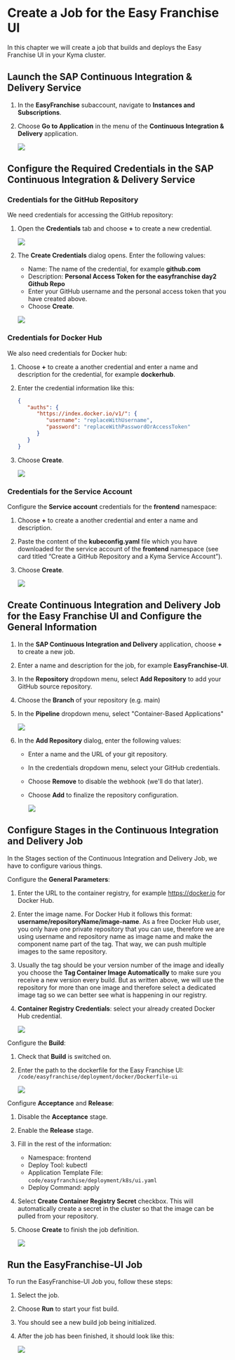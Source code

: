 # Create a Job for the Easy Franchise UI

In this chapter we will create a job that builds and deploys the Easy Franchise UI in your Kyma cluster.

## Launch the SAP Continuous Integration & Delivery Service

   1. In the **EasyFranchise** subaccount, navigate to **Instances and Subscriptions**.
   2. Choose **Go to Application** in the menu of the **Continuous Integration & Delivery** application.

      ![](./images/04-LaunchApplication.png)

## Configure the Required Credentials in the SAP Continuous Integration & Delivery Service

### Credentials for the GitHub Repository
We need credentials for accessing the GitHub repository: 

1. Open the **Credentials** tab and choose **+** to create a new credential.
   
   ![](./images/05-CICD-00.png) 

2. The **Create Credentials** dialog opens. Enter the following values:  
   
   * Name: The name of the credential, for example **github.com**
   * Description: **Personal Access Token for the easyfranchise day2 Github Repo**
   * Enter your GitHub username and the personal access token that you have created above.
   * Choose **Create**.
      
   ![](./images/05-CICD-03.png)  

### Credentials for Docker Hub

We also need credentials for Docker hub:
1. Choose **+** to create a another credential and enter a name and description for the credential, for example **dockerhub**.
2. Enter the credential information like this:

   ``` json
   {
      "auths": {
         "https://index.docker.io/v1/": {
            "username": "replaceWithUsername",
            "password": "replaceWithPasswordOrAccessToken"
         }
      }
   }
   ```

3. Choose **Create**. 

   ![](./images/05-CICD-11.png)

### Credentials for the Service Account

Configure the **Service account** credentials for the **frontend** namespace: 

1. Choose **+** to create a another credential and enter a name and description.
2. Paste the content of the **kubeconfig.yaml** file which you have downloaded for the service account of the **frontend** namespace (see card titled “Create a GitHub Repository and a Kyma Service Account”).
3. Choose **Create**.

   ![](./images/05-CICD-15c.png)

## Create Continuous Integration and Delivery Job for the Easy Franchise UI and Configure the General Information

1. In the **SAP Continuous Integration and Delivery** application, choose **+** to create a new job.
2. Enter a name and description for the job, for example **EasyFranchise-UI**.
3. In the **Repository** dropdown menu, select **Add Repository** to add your GitHub source repository.
4. Choose the **Branch** of your repository (e.g. main)
5. In the **Pipeline** dropdown menu, select "Container-Based Applications"


   ![](./images/05-CICD-01.png)
4. In the **Add Repository** dialog, enter the following values:  

   * Enter a name and the URL of your git repository. 
   * In the credentials dropdown menu, select your GitHub credentials.
   * Choose **Remove** to disable the webhook (we'll do that later).
   * Choose **Add** to finalize the repository configuration.

     ![](./images/05-CICD-02.png)

## Configure Stages in the Continuous Integration and Delivery Job

In the Stages section of the Continuous Integration and Delivery Job, we have to configure various things.

Configure the **General Parameters**:

1. Enter the URL to the container registry, for example <https://docker.io> for Docker Hub.
2. Enter the image name. For Docker Hub it follows this format: **username/repositoryName/image-name**. As a free Docker Hub user, you only have one private repository that you can use, therefore we are using username and repository name as image name and make the component name part of the tag. That way, we can push multiple images to the same repository.
3. Usually the tag should be your version number of the image and ideally you choose the **Tag Container Image Automatically** to make sure you receive a new version every build. But as written above, we will use the repository for more than one image and therefore select a dedicated image tag so we can better see what is happening in our registry.
4. **Container Registry Credentials**: select your already created Docker Hub credential.

   ![](./images/05-CICD-10.png) 

Configure the **Build**:

1. Check that **Build** is switched on.
2. Enter the path to the dockerfile for the Easy Franchise UI: ```/code/easyfranchise/deployment/docker/Dockerfile-ui```

   ![](./images/05-CICD-15a.png) 

Configure **Acceptance** and **Release**:

1. Disable the **Acceptance** stage.
2. Enable the **Release** stage.
3. Fill in the rest of the information:
   * Namespace: frontend
   * Deploy Tool: kubectl
   * Application Template File: ```code/easyfranchise/deployment/k8s/ui.yaml```
   * Deploy Command: apply

4. Select **Create Container Registry Secret** checkbox. This will automatically create a secret in the cluster so that the image can be pulled from your repository.
5. Choose **Create** to finish the job definition.

   ![](./images/05-CICD-15d.png)

## Run the EasyFranchise-UI Job

To run the EasyFranchise-UI Job you, follow these steps:

1. Select the job.
2. Choose **Run** to start your fist build.
3. You should see a new build job being initialized.
4. After the job has been finished, it should look like this:

   ![](./images/05-CICD-16.png) 
